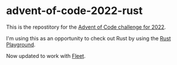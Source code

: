 # advent-of-code-2022-rust

This is the repostitory for the [Advent of Code challenge for 2022](https://adventofcode.com/2022).  

I'm using this as an opportunity to check out Rust by using the [Rust Playground](https://play.rust-lang.org/?version=stable&mode=debug&edition=2021).

Now updated to work with [Fleet](https://www.jetbrains.com/fleet/).
